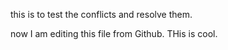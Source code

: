 this is to test the conflicts and resolve them.

now I am editing this file from Github. THis is cool.
